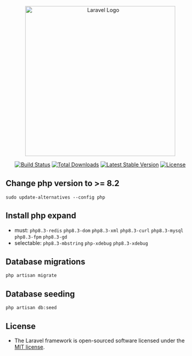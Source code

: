 <p align="center">
    <a href="https://laravel.com" target="_blank">
        <img src="https://raw.githubusercontent.com/laravel/art/master/logo-lockup/5%20SVG/2%20CMYK/1%20Full%20Color/laravel-logolockup-cmyk-red.svg" width="400" alt="Laravel Logo">
    </a>
</p>

<p align="center">
    <a href="https://github.com/laravel/framework/actions"><img src="https://github.com/laravel/framework/workflows/tests/badge.svg" alt="Build Status"></a>
    <a href="https://packagist.org/packages/laravel/framework"><img src="https://img.shields.io/packagist/dt/laravel/framework" alt="Total Downloads"></a>
    <a href="https://packagist.org/packages/laravel/framework"><img src="https://img.shields.io/packagist/v/laravel/framework" alt="Latest Stable Version"></a>
    <a href="https://packagist.org/packages/laravel/framework"><img src="https://img.shields.io/packagist/l/laravel/framework" alt="License"></a>
</p>

## Change php version to >= 8.2

`sudo update-alternatives --config php`

## Install php expand

- must: `php8.3-redis` `php8.3-dom` `php8.3-xml` `php8.3-curl` `php8.3-mysql` `php8.3-fpm` `php8.3-gd`
- selectable: `php8.3-mbstring` `php-xdebug` `php8.3-xdebug`

## Database migrations

`php artisan migrate`

## Database seeding

`php artisan db:seed`

## License

- The Laravel framework is open-sourced software licensed under the [MIT license](https://opensource.org/licenses/MIT).
